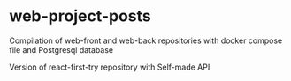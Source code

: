 # web-project-posts

Compilation of web-front and web-back repositories with docker compose file and Postgresql database

Version of react-first-try repository with Self-made API
